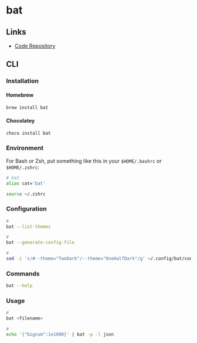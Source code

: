 # bat

## Links

- [Code Repository](https://github.com/sharkdp/bat)

## CLI

### Installation

#### Homebrew

```sh
brew install bat
```

#### Chocolatey

```sh
choco install bat
```

### Environment

For Bash or Zsh, put something like this in your `$HOME/.bashrc` or `$HOME/.zshrc`:

```sh
# bat
alias cat='bat'
```

```sh
source ~/.zshrc
```

### Configuration

```sh
#
bat --list-themes

#
bat --generate-config-file

#
sed -i 's/#--theme="TwoDark"/--theme="OneHalfDark"/g' ~/.config/bat/config
```

### Commands

```sh
bat --help
```

### Usage

```sh
#
bat <filename>

#
echo '{"bignum":1e1000}' | bat -p -l json
```
